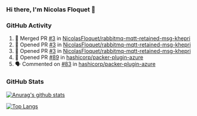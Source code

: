 ### Hi there, I'm Nicolas Floquet 👋

<!--
**NicolasFloquet/NicolasFloquet** is a ✨ _special_ ✨ repository because its `README.md` (this file) appears on your GitHub profile.

Here are some ideas to get you started:

- 🔭 I’m currently working on ...
- 🌱 I’m currently learning ...
- 👯 I’m looking to collaborate on ...
- 🤔 I’m looking for help with ...
- 💬 Ask me about ...
- 📫 How to reach me: ...
- 😄 Pronouns: ...
- ⚡ Fun fact: ...
-->

### GitHub Activity 

<!--START_SECTION:activity-->
1. 🎉 Merged PR [#3](https://github.com/NicolasFloquet/rabbitmq-mqtt-retained-msg-khepri/pull/3) in [NicolasFloquet/rabbitmq-mqtt-retained-msg-khepri](https://github.com/NicolasFloquet/rabbitmq-mqtt-retained-msg-khepri)
2. 💪 Opened PR [#3](https://github.com/NicolasFloquet/rabbitmq-mqtt-retained-msg-khepri/pull/3) in [NicolasFloquet/rabbitmq-mqtt-retained-msg-khepri](https://github.com/NicolasFloquet/rabbitmq-mqtt-retained-msg-khepri)
3. 💪 Opened PR [#3](undefined) in [NicolasFloquet/rabbitmq-mqtt-retained-msg-khepri](https://github.com/NicolasFloquet/rabbitmq-mqtt-retained-msg-khepri)
4. 💪 Opened PR [#89](https://github.com/hashicorp/packer-plugin-azure/pull/89) in [hashicorp/packer-plugin-azure](https://github.com/hashicorp/packer-plugin-azure)
5. 🗣 Commented on [#83](https://github.com/hashicorp/packer-plugin-azure/issues/83) in [hashicorp/packer-plugin-azure](https://github.com/hashicorp/packer-plugin-azure)
<!--END_SECTION:activity-->

### GitHub Stats

[![Anurag's github stats](https://github-readme-stats.vercel.app/api?username=NicolasFloquet&count_private=true&show_icons=true&theme=dracula)](https://github.com/anuraghazra/github-readme-stats)

[![Top Langs](https://github-readme-stats.vercel.app/api/top-langs/?username=NicolasFloquet&hide=html&layout=compact&theme=dracula)](https://github.com/anuraghazra/github-readme-stats)
